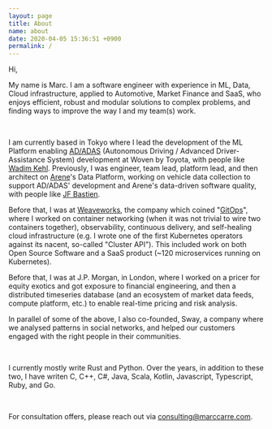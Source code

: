 ```yaml
---
layout: page
title: About
name: about
date: 2020-04-05 15:36:51 +0900
permalink: /
---
```


Hi,

My name is Marc.
I am a software engineer with experience in ML, Data, Cloud infrastructure,
applied to Automotive, Market Finance and SaaS, who enjoys efficient, robust and
modular solutions to complex problems, and finding ways to improve the way I and
my team(s) work.

<br />

I am currently based in Tokyo where I lead the development of the ML Platform
enabling [AD/ADAS](https://woven.toyota/en/ad-adas-technology/) (Autonomous
Driving / Advanced Driver-Assistance System) development at Woven by Toyota,
with people like [Wadim Kehl](https://wadimkehl.github.io/).
Previously, I was engineer, team lead, platform lead, and then architect
on [Arene](https://woven.toyota/en/arene/)'s Data Platform, working on vehicle
data collection to support AD/ADAS' development and Arene's data-driven software
quality, with people like [JF Bastien](https://jfbastien.com/).

Before that, I was at [Weaveworks](https://github.com/weaveworks), the company
which coined "[GitOps](https://github.com/weaveworks/awesome-gitops)", where
I worked on container networking (when it was not trivial to wire two containers
together), observability, continuous delivery, and self-healing cloud
infrastructure (e.g. I wrote one of the first Kubernetes operators against its
nacent, so-called "Cluster API"). This included work on both Open Source
Software and a SaaS product (~120 microservices running on Kubernetes).

Before that, I was at J.P. Morgan, in London, where I worked on a pricer for
equity exotics and got exposure to financial engineering, and then a distributed
timeseries database (and an ecosystem of market data feeds, compute platform,
etc.) to enable real-time pricing and risk analysis.

In parallel of some of the above, I also co-founded, Sway, a company where we
analysed patterns in social networks, and helped our customers engaged with
the right people in their communities.

<br />

I currently mostly write Rust and Python.
Over the years, in addition to these two, I have writen C, C++, C#, Java, Scala,
Kotlin, Javascript, Typescript, Ruby, and Go.

<br />

For consultation offers, please reach out via <a href="mailto:consulting@marccarre.com">consulting@marccarre.com</a>.
